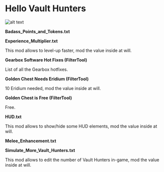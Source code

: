 Hello Vault Hunters
=

![alt text](https://github.com/BLCM/BLCMods/blob/master/Borderlands%202%20mods/Naarin/lobo.jpg?raw=true)

**Badass_Points_and_Tokens.txt**

**Experience_Multiplier.txt**

This mod allows to level-up faster, mod the value inside at will.

**Gearbox Software Hot Fixes (FilterTool)**

List of all the Gearbox hotfixes.

**Golden Chest Needs Eridium (FilterTool)**

10 Eridium needed, mod the value inside at will.

**Golden Chest is Free (FilterTool)**

Free.

**HUD.txt**

This mod allows to show/hide some HUD elements, mod the value inside at will.

**Melee_Enhancement.txt**


**Simulate_More_Vault_Hunters.txt**

This mod allows to edit the number of Vault Hunters in-game, mod the value inside at will.
